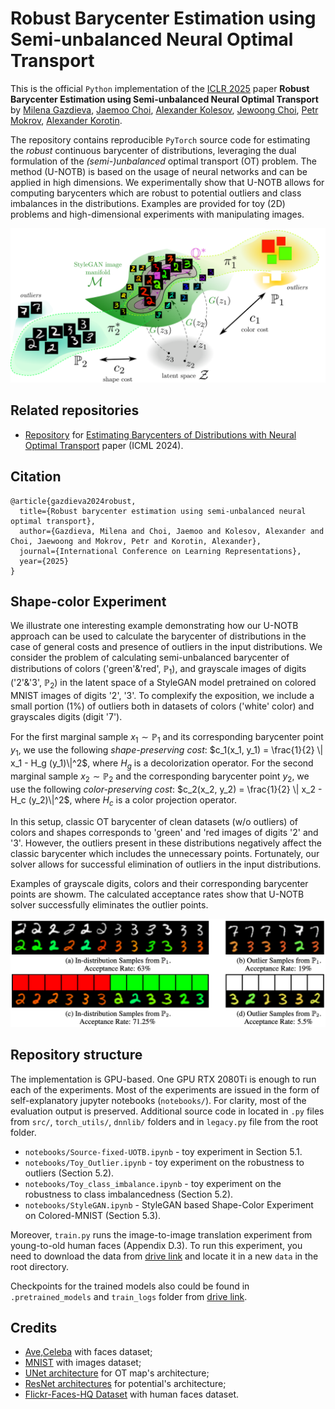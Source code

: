 # Robust Barycenter Estimation using Semi-unbalanced Neural Optimal Transport
This is the official `Python` implementation of the [ICLR 2025](https://iclr.cc) paper **Robust Barycenter Estimation using Semi-unbalanced Neural Optimal Transport** by [Milena Gazdieva](https://scholar.google.com/citations?user=h52_Zx8AAAAJ&hl=en), [Jaemoo Choi](https://scholar.google.com/citations?user=Ba2G6sIAAAAJ&hl=en&oi=ao), [Alexander Kolesov](https://scholar.google.com/citations?user=WyAI_wUAAAAJ&hl=en&oi=ao), [Jewoong Choi](https://scholar.google.com/citations?user=e4ZLjREAAAAJ&hl=en&oi=ao), [Petr Mokrov](https://scholar.google.com/citations?user=CRsi4IkAAAAJ&hl=en&oi=ao), [Alexander Korotin](https://scholar.google.ru/citations?user=1rIIvjAAAAAJ&hl=en).

The repository contains reproducible `PyTorch` source code for estimating the *robust* continuous barycenter of distributions, leveraging the dual formulation of the *(semi-)unbalanced* optimal transport (OT) problem. The method (U-NOTB) is based on the usage of neural networks and can be applied in high dimensions. We experimentally show that U-NOTB allows for computing barycenters which are robust to potential outliers and class imbalances in the distributions. Examples are provided for toy (2D) problems and high-dimensional experiments with manipulating images.

<p align="center"><img src="pics/ubary300.png" width="700" /></p>

## Related repositories

- [Repository](https://github.com/justkolesov/NOTBarycenters) for [Estimating Barycenters of Distributions with Neural Optimal Transport](https://icml.cc/virtual/2024/poster/32654) paper (ICML 2024).

## Citation
```
@article{gazdieva2024robust,
  title={Robust barycenter estimation using semi-unbalanced neural optimal transport},
  author={Gazdieva, Milena and Choi, Jaemoo and Kolesov, Alexander and Choi, Jaewoong and Mokrov, Petr and Korotin, Alexander},
  journal={International Conference on Learning Representations},
  year={2025}
}
```
## Shape-color Experiment

We illustrate one interesting example demonstrating how our U-NOTB approach can be used to calculate the barycenter of distributions in the case of general costs and presence of outliers in the input distributions. We consider the problem of calculating semi-unbalanced barycenter of distributions of colors ('green'&'red', $\mathbb{P}_1$), and grayscale images of digits ('2'&'3', $\mathbb{P}_2$) in the latent space of a StyleGAN model pretrained on colored MNIST images of digits '2', '3'. To complexify the exposition, we include a small portion (1%) of outliers both in datasets of colors ('white' color) and grayscales digits (digit '7').

For the first marginal sample $x_1\sim \mathbb{P}_1$ and its corresponding barycenter point $y_1$, we use the following *shape-preserving cost*: $c_1(x_1, y_1) = \frac{1}{2} \| x_1 - H_g (y_1)\|^2$, where $H_g$ is a decolorization operator. For the second marginal sample $x_2 \sim \mathbb{P}_2$ and the corresponding barycenter point $y_2$, we use the following *color-preserving cost*: $c_2(x_2, y_2) = \frac{1}{2} \| x_2 - H_c (y_2)\|^2$, where $H_c$ is a color projection operator.

In this setup, classic OT barycenter of clean datasets (w/o outliers) of colors and shapes corresponds to 'green' and 'red images of digits '2' and '3'. However, the outliers present in these distributions negatively affect the classic barycenter which includes the unnecessary points. Fortunately, our solver allows for successful elimination of outliers in the input distributions.

Examples of grayscale digits, colors and their corresponding barycenter points are showm. The calculated acceptance rates show that U-NOTB solver successfully eliminates the outlier points.

<p align="center"><img src="pics/shape-color.png" width="600" /></p>


## Repository structure
The implementation is GPU-based. One GPU RTX 2080Ti is enough to run each of the experiments. Most of the experiments are issued in the form of self-explanatory jupyter notebooks (`notebooks/`). For clarity, most of the evaluation output is preserved. Additional source code in located in `.py` files from `src/`, `torch_utils/`, `dnnlib/` folders and in `legacy.py` file from the root folder.

- `notebooks/Source-fixed-UOTB.ipynb` - toy experiment in Section 5.1.
- `notebooks/Toy_Outlier.ipynb` - toy experiment on the robustness to outliers (Section 5.2).
- `notebooks/Toy_class_imbalance.ipynb` - toy experiment on the robustness to class imbalancedness (Section 5.2).
- `notebooks/StyleGAN.ipynb` - StyleGAN based Shape-Color Experiment on Colored-MNIST (Section 5.3).

Moreover, `train.py` runs the image-to-image translation experiment from young-to-old human faces (Appendix D.3). To run this experiment, you need to download the data from [drive link](https://www.dropbox.com/scl/fo/0z0eusjd00k4fjspil2n3/AJecW5iPqucQL0LaTseIIds?rlkey=ew2pbj89vxc42726snu77fhqk&st=smfg1eqy&dl=0) and locate it in a new `data` in the root directory.

Checkpoints for the trained models also could be found in `.pretrained_models` and `train_logs` folder from [drive link](https://www.dropbox.com/scl/fo/0z0eusjd00k4fjspil2n3/AJecW5iPqucQL0LaTseIIds?rlkey=ew2pbj89vxc42726snu77fhqk&st=smfg1eqy&dl=0).

## Credits

- [Ave,Celeba](https://disk.yandex.ru/d/3jdMxB789v936Q) with faces dataset;
- [MNIST](https://yann.lecun.com/exdb/mnist) with images dataset;
- [UNet architecture](https://github.com/milesial/Pytorch-UNet) for OT map's architecture;
- [ResNet architectures](https://github.com/harryliew/WGAN-QC) for potential's architecture;
- [Flickr-Faces-HQ Dataset](https://github.com/NVlabs/ffhq-dataset) with human faces dataset.